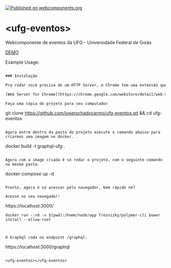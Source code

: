 [![Published on webcomponents.org](https://img.shields.io/badge/webcomponents.org-published-blue.svg)](https://www.webcomponents.org/element/joserochadocarmo/ufg-eventos)

# \<ufg-eventos\>

Webcomponente de eventos da UFG - Universidade Federal de Goiás

[DEMO](https://joserochadocarmo.github.io/ufg-eventos)

Example Usage:

<!--
```
<custom-element-demo>
  <template>
    <script src="../webcomponentsjs/webcomponents-lite.js"></script>
    <link rel="import" href="ufg-eventos.html">
    <next-code-block></next-code-block>
  </template>
</custom-element-demo>
```
-->
```html

### Instalação

Pra rodar você precisa de um HTTP Server, o Chrome tem uma extensão que resolve este problema de forma bem simples.

[Web Server for Chrome](https://chrome.google.com/webstore/detail/web-server-for-chrome/ofhbbkphhbklhfoeikjpcbhemlocgigb)

Faça uma cópia do projeto para seu computador
```
git clone https://github.com/joserochadocarmo/ufg-eventos.git && cd ufg-eventos
```

Agora entre dentro da pasta do projeto execute o comando abaixo para criarmos uma imagem no docker.

```
docker build -t graphql-ufg .
```

Agora com a image criada é só rodar o projeto, com o seguinte comando na mesma pasta.

```
docker-compose up -d
```

Pronto, agora é só acessar pelo navegador, bem rápido né?

Acesse no seu navegador:
```
https://localhost:3000/
```
docker run --rm -v $(pwd):/home/node/app fresnizky/polymer-cli bower install --allow-root



O Graphql roda no endpoint /graphql:
```
https://localhost:3000/graphql
```

<ufg-eventos></ufg-eventos>
